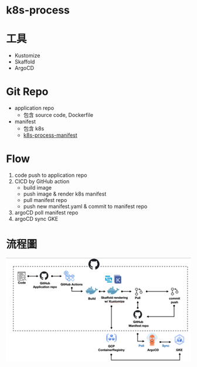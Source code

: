 # k8s-process

# 工具

- Kustomize
- Skaffold
- ArgoCD

# Git Repo

- application repo
  - 包含 source code, Dockerfile
- manifest
  - 包含 k8s
  - [k8s-process-manifest](https://github.com/JouYin-Chen/k8s-process-manifest)

# Flow

1. code push to application repo
2. CICD by GitHub action
   - build image
   - push image & render k8s manifest
   - pull manifest repo
   - push new manifest.yaml & commit to manifest repo
3. argoCD poll manifest repo
4. argoCD sync GKE

# 流程圖

![flow](image.png)
